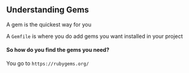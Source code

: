 ## Understanding Gems

A gem is the quickest way for you

A `Gemfile` is where you do add gems you want installed in your project

#### So how do you find the gems you need?

You go to ```https://rubygems.org/```

